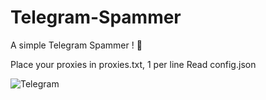 # Telegram-Spammer
A simple Telegram Spammer ! 💫

Place your proxies in proxies.txt, 1 per line
Read config.json

![Telegram](https://upload.wikimedia.org/wikipedia/commons/thumb/8/83/Telegram_2019_Logo.svg/640px-Telegram_2019_Logo.svg.png)
